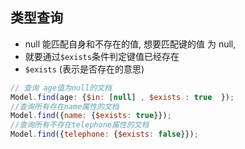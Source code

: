 ## 类型查询

- null 能匹配自身和不存在的值, 想要匹配键的值 为 null,
- 就要通过`$exists`条件判定键值已经存在
- `$exists` (表示是否存在的意思)

```js
// 查询 age值为null的文档
Model.find(age: {$in: [null] , $exists : true  });
//查询所有存在name属性的文档
Model.find({name: {$exists: true}});
//查询所有不存在telephone属性的文档
Model.find({telephone: {$exists: false}});
```
